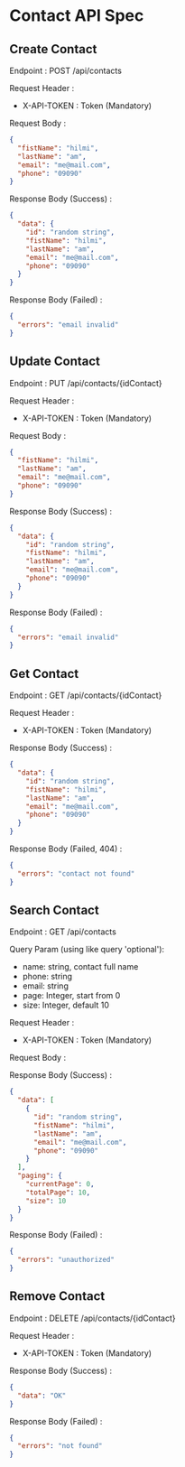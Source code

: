 # Contact API Spec

## Create Contact

Endpoint : POST /api/contacts

Request Header :

- X-API-TOKEN : Token (Mandatory)
 
Request Body :

```json
{
  "fistName": "hilmi",
  "lastName": "am",
  "email": "me@mail.com",
  "phone": "09090"
}
```

Response Body (Success) :

```json
{
  "data": {
    "id": "random string",
    "fistName": "hilmi",
    "lastName": "am",
    "email": "me@mail.com",
    "phone": "09090"
  }
}
```

Response Body (Failed) :

```json
{
  "errors": "email invalid"
}
```

## Update Contact

Endpoint : PUT /api/contacts/{idContact}

Request Header :

- X-API-TOKEN : Token (Mandatory)

Request Body :

```json
{
  "fistName": "hilmi",
  "lastName": "am",
  "email": "me@mail.com",
  "phone": "09090"
}
```
Response Body (Success) :

```json
{
  "data": {
    "id": "random string",
    "fistName": "hilmi",
    "lastName": "am",
    "email": "me@mail.com",
    "phone": "09090"
  }
}
```
Response Body (Failed) :

```json
{
  "errors": "email invalid"
}
```
## Get Contact
Endpoint : GET /api/contacts/{idContact}

Request Header :

- X-API-TOKEN : Token (Mandatory)

Response Body (Success) :

```json
{
  "data": {
    "id": "random string",
    "fistName": "hilmi",
    "lastName": "am",
    "email": "me@mail.com",
    "phone": "09090"
  }
}
```
Response Body (Failed, 404) :

```json
{
  "errors": "contact not found"
}
```
## Search Contact
Endpoint : GET /api/contacts

Query Param (using like query 'optional'): 

- name: string, contact full name
- phone: string
- email: string
- page: Integer, start from 0
- size: Integer, default 10

Request Header :

- X-API-TOKEN : Token (Mandatory)

Request Body :

Response Body (Success) :

```json
{
  "data": [
    {
      "id": "random string",
      "fistName": "hilmi",
      "lastName": "am",
      "email": "me@mail.com",
      "phone": "09090"
    }
  ],
  "paging": {
    "currentPage": 0,
    "totalPage": 10,
    "size": 10
  }
}
```
Response Body (Failed) :
```json
{
  "errors": "unauthorized"
}
```

## Remove Contact
Endpoint : DELETE /api/contacts/{idContact}

Request Header :

- X-API-TOKEN : Token (Mandatory)

Response Body (Success) :
```json
{
  "data": "OK"
}
```

Response Body (Failed) :
```json
{
  "errors": "not found"
}
```
